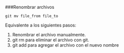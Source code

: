 ###Renombrar archivos
```
git mv file_from file_to
```
Equivalente a los siguientes pasos:
1. Renombrar el archivo manualmente.
2. git rm para eliminar el archivo con git.
3. git add para agregar el archivo con el nuevo nombre
